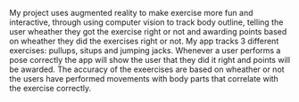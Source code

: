 My project uses augmented reality to make exercise more fun and interactive, through using computer vision to track body outline, telling the user wheather they got the exercise right or not and awarding points based on wheather they did the exercises right or not. My app tracks 3 different exercises: pullups, situps and jumping jacks. Whenever a user performs a pose correctly the app will show the user that they did it right and points will be awarded. The accuracy of the exeercises are based on wheather or not the users have performed movements with body parts that correlate with the exercise correctly. 
